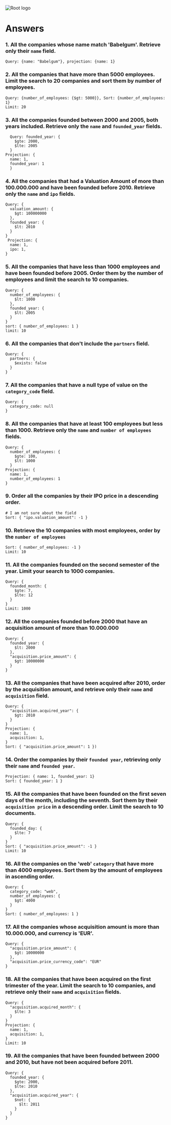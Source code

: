 ![Root logo](https://imgur.com/Hq8xgzy.png)
# Answers

### 1. All the companies whose name match 'Babelgum'. Retrieve only their `name` field.

<!-- Your Code Goes Here -->
```
Query: {name: "Babelgum"}, projection: {name: 1}
```

### 2. All the companies that have more than 5000 employees. Limit the search to 20 companies and sort them by **number of employees**.

<!-- Your Code Goes Here -->
```
Query: {number_of_employees: {$gt: 5000}}, Sort: {number_of_employees: 1}
Limit: 20
```

### 3. All the companies founded between 2000 and 2005, both years included. Retrieve only the `name` and `founded_year` fields.

<!-- Your Code Goes Here -->
```
  Query: founded_year: {
    $gte: 2000,
    $lte: 2005
  }
Projection: {
  name: 1,
  founded_year: 1
  }
```

### 4. All the companies that had a Valuation Amount of more than 100.000.000 and have been founded before 2010. Retrieve only the `name` and `ipo` fields.

<!-- Your Code Goes Here -->
```
Query: {
  valuation_amount: {
    $gt: 100000000
  },
  founded_year: {
    $lt: 2010
  }
}
 Projection: {
  name: 1,
  ipo: 1,
}
```

### 5. All the companies that have less than 1000 employees and have been founded before 2005. Order them by the number of employees and limit the search to 10 companies.

<!-- Your Code Goes Here -->
```
Query: {
  number_of_employees: {
    $lt: 1000
  },
  founded_year: {
    $lt: 2005
  }
}
sort: { number_of_employees: 1 }
limit: 10
```

### 6. All the companies that don't include the `partners` field.

<!-- Your Code Goes Here -->
```
Query: {
  partners: {
    $exists: false
  }
}
```

### 7. All the companies that have a null type of value on the `category_code` field.

<!-- Your Code Goes Here -->
```
Query: {
  category_code: null
}
```

### 8. All the companies that have at least 100 employees but less than 1000. Retrieve only the `name` and `number of employees` fields.

<!-- Your Code Goes Here -->
```
Query: {
  number_of_employees: {
    $gte: 100,
    $lt: 1000
  }
Projection: {
  name: 1,
  number_of_employees: 1
}
```

### 9. Order all the companies by their IPO price in a descending order.

<!-- Your Code Goes Here -->
```
# I am not sure about the field
Sort: { "ipo.valuation_amount": -1 }
```

### 10. Retrieve the 10 companies with most employees, order by the `number of employees`

<!-- Your Code Goes Here -->
```
Sort: { number_of_employees: -1 }
Limit: 10
```

### 11. All the companies founded on the second semester of the year. Limit your search to 1000 companies.

<!-- Your Code Goes Here -->

```
Query: {
  founded_month: {
    $gte: 7,
    $lte: 12
  }
}
Limit: 1000
```


### 12. All the companies founded before 2000 that have an acquisition amount of more than 10.000.000

<!-- Your Code Goes Here -->

```
Query: {
  founded_year: {
    $lt: 2000
  },
  "acquisition.price_amount": {
    $gt: 10000000
  }
}
```

### 13. All the companies that have been acquired after 2010, order by the acquisition amount, and retrieve only their `name` and `acquisition` field.

<!-- Your Code Goes Here -->

```
Query: {
  "acquisition.acquired_year": {
    $gt: 2010
  }
}
Projection: {
  name: 1,
  acquisition: 1,
}
Sort: { "acquisition.price_amount": 1 })

```
### 14. Order the companies by their `founded year`, retrieving only their `name` and `founded year`.

<!-- Your Code Goes Here -->

```
Projection: { name: 1, founded_year: 1}
Sort: { founded_year: 1 }
```

### 15. All the companies that have been founded on the first seven days of the month, including the seventh. Sort them by their `acquisition price` in a descending order. Limit the search to 10 documents.

<!-- Your Code Goes Here -->

```
Query: {
  founded_day: {
    $lte: 7
  }
}
Sort: { "acquisition.price_amount": -1 }
Limit: 10

```

### 16. All the companies on the 'web' `category` that have more than 4000 employees. Sort them by the amount of employees in ascending order.

<!-- Your Code Goes Here -->

```
Query: {
  category_code: "web",
  number_of_employees: {
    $gt: 4000
  }
}
Sort: { number_of_employees: 1 }
```

### 17. All the companies whose acquisition amount is more than 10.000.000, and currency is 'EUR'.

<!-- Your Code Goes Here -->

```
Query: {
  "acquisition.price_amount": {
    $gt: 10000000
  },
  "acquisition.price_currency_code": "EUR"
}
```

### 18. All the companies that have been acquired on the first trimester of the year. Limit the search to 10 companies, and retrieve only their `name` and `acquisition` fields.

<!-- Your Code Goes Here -->

```
Query: {
  "acquisition.acquired_month": {
    $lte: 3
  }
}
Projection: {
  name: 1,
  acquisition: 1,
}
Limit: 10
```

### 19. All the companies that have been founded between 2000 and 2010, but have not been acquired before 2011.

<!-- Your Code Goes Here -->

```
Query: {
  founded_year: {
    $gte: 2000,
    $lte: 2010
  },
  "acquisition.acquired_year": {
    $not: {
      $lt: 2011
    }
  }
}
```
